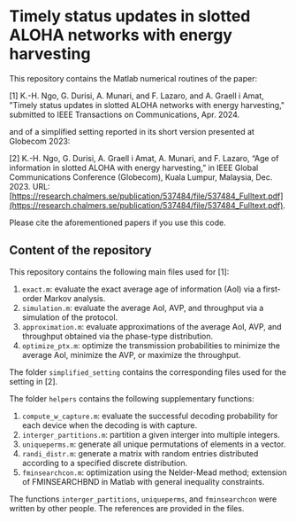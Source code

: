 # Timely status updates in slotted ALOHA networks with energy harvesting

This repository contains the Matlab numerical routines of the paper:

[1] K.-H. Ngo, G. Durisi, A. Munari, and F. Lazaro, and A. Graell i Amat, "Timely status updates in slotted ALOHA networks with energy harvesting," submitted to IEEE Transactions on Communications, Apr. 2024.

and of a simplified setting reported in its short version presented at Globecom 2023:

[2] K.-H. Ngo, G. Durisi, A. Graell i Amat, A. Munari, and F. Lazaro, “Age of information in slotted ALOHA with energy harvesting,” in IEEE Global Communications Conference (Globecom), Kuala Lumpur, Malaysia, Dec. 2023. URL: [https://research.chalmers.se/publication/537484/file/537484_Fulltext.pdf](https://research.chalmers.se/publication/537484/file/537484_Fulltext.pdf).

Please cite the aforementioned papers if you use this code.

## Content of the repository

This repository contains the following main files used for [1]:

1. `exact.m`: evaluate the exact average age of information (AoI) via a first-order Markov analysis.
2. `simulation.m`: evaluate the average AoI, AVP, and throughput via a simulation of the protocol.
3. `approximation.m`: evaluate approximations of the average AoI, AVP, and throughput obtained via the phase-type distribution.
4. `optimize_ptx.m`: optimize the transmission probabilities to minimize the average AoI, minimize the AVP, or maximize the throughput.

The folder `simplified_setting` contains the corresponding files used for the setting in [2].

The folder `helpers` contains the following supplementary functions:
1. `compute_w_capture.m`: evaluate the successful decoding probability for each device when the decoding is with capture.
2. `interger_partitions.m`: partition a given interger into multiple integers.
3. `uniqueperms.m`: generate all unique permutations of elements in a vector.
4. `randi_distr.m`: generate a matrix with random entries distributed according to a specified discrete distribution.
5. `fminsearchcon.m`: optimization using the Nelder-Mead method; extension of FMINSEARCHBND in Matlab with general inequality constraints.

The functions `interger_partitions`, `uniqueperms`, and `fminsearchcon` were written by other people. The references are provided in the files.
